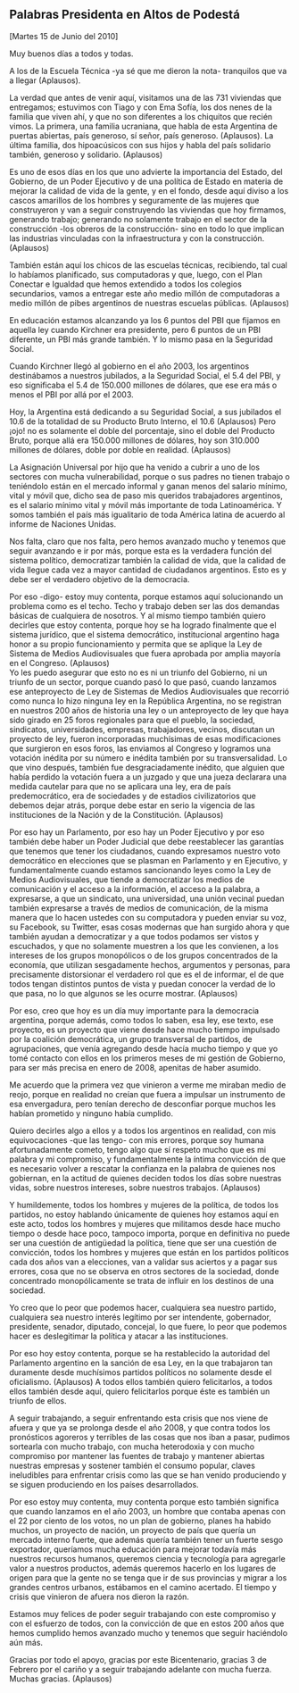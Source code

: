 Palabras Presidenta en Altos de Podestá
---------------------------------------

[Martes 15 de Junio del 2010]

Muy buenos días a todos y todas.

A los de la Escuela Técnica -ya sé que me dieron la nota- tranquilos que
va a llegar (Aplausos).

La verdad que antes de venir aquí, visitamos una de las 731 viviendas
que entregamos; estuvimos con Tiago y con Ema Sofía, los dos nenes de la
familia que viven ahí, y que no son diferentes a los chiquitos que
recién vimos. La primera, una familia ucraniana, que habla de esta
Argentina de puertas abiertas, país generoso, sí señor, país generoso.
(Aplausos). La última familia, dos hipoacúsicos con sus hijos y habla
del país solidario también, generoso y solidario. (Aplausos)

Es uno de esos días en los que uno advierte la importancia del Estado,
del Gobierno, de un Poder Ejecutivo y de una política de Estado en
materia de mejorar la calidad de vida de la gente, y en el fondo, desde
aquí diviso a los cascos amarillos de los hombres y seguramente de las
mujeres que construyeron y van a seguir construyendo las viviendas que
hoy firmamos, generando trabajo; generando no solamente trabajo en el
sector de la construcción -los obreros de la construcción- sino en todo
lo que implican las industrias vinculadas con la infraestructura y con
la construcción.(Aplausos)

También están aquí los chicos de las escuelas técnicas, recibiendo, tal
cual lo habíamos planificado, sus computadoras y que, luego, con el Plan
Conectar e Igualdad que hemos extendido a todos los colegios
secundarios, vamos a entregar este año medio millón de computadoras a
medio millón de pibes argentinos de nuestras escuelas públicas.
(Aplausos)

En educación estamos alcanzando ya los 6 puntos del PBI que fijamos en
aquella ley cuando Kirchner era presidente, pero 6 puntos de un PBI
diferente, un PBI más grande también. Y lo mismo pasa en la Seguridad
Social.

Cuando Kirchner llegó al gobierno en el año 2003, los argentinos
destinábamos a nuestros jubilados, a la Seguridad Social, el 5.4 del
PBI, y eso significaba el 5.4 de 150.000 millones de dólares, que ese
era más o menos el PBI por allá por el 2003.

Hoy, la Argentina está dedicando a su Seguridad Social, a sus jubilados
el 10.6 de la totalidad de su Producto Bruto Interno, el 10.6 (Aplausos)
Pero ¡ojo! no es solamente el doble del porcentaje, sino el doble del
Producto Bruto, porque allá era 150.000 millones de dólares, hoy son
310.000 millones de dólares, doble por doble en realidad. (Aplausos)

La Asignación Universal por hijo que ha venido a cubrir a uno de los
sectores con mucha vulnerabilidad, porque o sus padres no tienen trabajo
o teniéndolo están en el mercado informal y ganan menos del salario
mínimo, vital y móvil que, dicho sea de paso mis queridos trabajadores
argentinos, es el salario mínimo vital y móvil más importante de toda
Latinoamérica. Y somos también el país más igualitario de toda América
latina de acuerdo al informe de Naciones Unidas.

Nos falta, claro que nos falta, pero hemos avanzado mucho y tenemos que
seguir avanzando e ir por más, porque esta es la verdadera función del
sistema político, democratizar también la calidad de vida, que la
calidad de vida llegue cada vez a mayor cantidad de ciudadanos
argentinos. Esto es y debe ser el verdadero objetivo de la democracia.

Por eso -digo- estoy muy contenta, porque estamos aquí solucionando un
problema como es el techo. Techo y trabajo deben ser las dos demandas
básicas de cualquiera de nosotros. Y al mismo tiempo también quiero
decirles que estoy contenta, porque hoy se ha logrado finalmente que el
sistema jurídico, que el sistema democrático, institucional argentino
haga honor a su propio funcionamiento y permita que se aplique la Ley de
Sistema de Medios Audiovisuales que fuera aprobada por amplia mayoría en
el Congreso. (Aplausos)\
 Yo les puedo asegurar que esto no es ni un triunfo del Gobierno, ni un
triunfo de un sector, porque cuando pasó lo que pasó, cuando lanzamos
ese anteproyecto de Ley de Sistemas de Medios Audiovisuales que recorrió
como nunca lo hizo ninguna ley en la República Argentina, no se
registran en nuestros 200 años de historia una ley o un anteproyecto de
ley que haya sido girado en 25 foros regionales para que el pueblo, la
sociedad, sindicatos, universidades, empresas, trabajadores, vecinos,
discutan un proyecto de ley, fueron incorporadas muchísimas de esas
modificaciones que surgieron en esos foros, las enviamos al Congreso y
logramos una votación inédita por su número e inédita también por su
transversalidad. Lo que vino después, también fue desgraciadamente
inédito, que alguien que había perdido la votación fuera a un juzgado y
que una jueza declarara una medida cautelar para que no se aplicara una
ley, era de país predemocrático, era de sociedades y de estadios
civilizatorios que debemos dejar atrás, porque debe estar en serio la
vigencia de las instituciones de la Nación y de la Constitución.
(Aplausos)

Por eso hay un Parlamento, por eso hay un Poder Ejecutivo y por eso
también debe haber un Poder Judicial que debe reestablecer las garantías
que tenemos que tener los ciudadanos, cuando expresamos nuestro voto
democrático en elecciones que se plasman en Parlamento y en Ejecutivo, y
fundamentalmente cuando estamos sancionando leyes como la Ley de Medios
Audiovisuales, que tiende a democratizar los medios de comunicación y el
acceso a la información, el acceso a la palabra, a expresarse, a que un
sindicato, una universidad, una unión vecinal puedan también expresarse
a través de medios de comunicación, de la misma manera que lo hacen
ustedes con su computadora y pueden enviar su voz, su Facebook, su
Twitter, esas cosas modernas que han surgido ahora y que también ayudan
a democratizar y a que todos podamos ser vistos y escuchados, y que no
solamente muestren a los que les convienen, a los intereses de los
grupos monopólicos o de los grupos concentrados de la economía, que
utilizan sesgadamente hechos, argumentos y personas, para precisamente
distorsionar el verdadero rol que es el de informar, el de que todos
tengan distintos puntos de vista y puedan conocer la verdad de lo que
pasa, no lo que algunos se les ocurre mostrar. (Aplausos)

Por eso, creo que hoy es un día muy importante para la democracia
argentina, porque además, como todos lo saben, esa ley, ese texto, ese
proyecto, es un proyecto que viene desde hace mucho tiempo impulsado por
la coalición democrática, un grupo transversal de partidos, de
agrupaciones, que venía agregando desde hacía mucho tiempo y que yo tomé
contacto con ellos en los primeros meses de mi gestión de Gobierno, para
ser más precisa en enero de 2008, apenitas de haber asumido.

Me acuerdo que la primera vez que vinieron a verme me miraban medio de
reojo, porque en realidad no creían que fuera a impulsar un instrumento
de esa envergadura, pero tenían derecho de desconfiar porque muchos les
habían prometido y ninguno había cumplido.

Quiero decirles algo a ellos y a todos los argentinos en realidad, con
mis equivocaciones -que las tengo- con mis errores, porque soy humana
afortunadamente cometo, tengo algo que sí respeto mucho que es mi
palabra y mi compromiso, y fundamentalmente la íntima convicción de que
es necesario volver a rescatar la confianza en la palabra de quienes nos
gobiernan, en la actitud de quienes deciden todos los días sobre
nuestras vidas, sobre nuestros intereses, sobre nuestros trabajos.
(Aplausos)

Y humildemente, todos los hombres y mujeres de la política, de todos los
partidos, no estoy hablando únicamente de quienes hoy estamos aquí en
este acto, todos los hombres y mujeres que militamos desde hace mucho
tiempo o desde hace poco, tampoco importa, porque en definitiva no puede
ser una cuestión de antigüedad la política, tiene que ser una cuestión
de convicción, todos los hombres y mujeres que están en los partidos
políticos cada dos años van a elecciones, van a validar sus aciertos y a
pagar sus errores, cosa que no se observa en otros sectores de la
sociedad, donde concentrado monopólicamente se trata de influir en los
destinos de una sociedad.

Yo creo que lo peor que podemos hacer, cualquiera sea nuestro partido,
cualquiera sea nuestro interés legítimo por ser intendente, gobernador,
presidente, senador, diputado, concejal, lo que fuere, lo peor que
podemos hacer es deslegitimar la política y atacar a las instituciones.

Por eso hoy estoy contenta, porque se ha restablecido la autoridad del
Parlamento argentino en la sanción de esa Ley, en la que trabajaron tan
duramente desde muchísimos partidos políticos no solamente desde el
oficialismo. (Aplausos) A todos ellos también quiero felicitarlos, a
todos ellos también desde aquí, quiero felicitarlos porque éste es
también un triunfo de ellos.

A seguir trabajando, a seguir enfrentando esta crisis que nos viene de
afuera y que ya se prolonga desde el año 2008, y que contra todos los
pronósticos agoreros y terribles de las cosas que nos iban a pasar,
pudimos sortearla con mucho trabajo, con mucha heterodoxia y con mucho
compromiso por mantener las fuentes de trabajo y mantener abiertas
nuestras empresas y sostener también el consumo popular, claves
ineludibles para enfrentar crisis como las que se han venido produciendo
y se siguen produciendo en los países desarrollados.

Por eso estoy muy contenta, muy contenta porque esto también significa
que cuando lanzamos en el año 2003, un hombre que contaba apenas con el
22 por ciento de los votos, no un plan de gobierno, planes ha habido
muchos, un proyecto de nación, un proyecto de país que quería un mercado
interno fuerte, que además quería también tener un fuerte sesgo
exportador, queríamos mucha educación para mejorar todavía más nuestros
recursos humanos, queremos ciencia y tecnología para agregarle valor a
nuestros productos, además queremos hacerlo en los lugares de origen
para que la gente no se tenga que ir de sus provincias y migrar a los
grandes centros urbanos, estábamos en el camino acertado. El tiempo y
crisis que vinieron de afuera nos dieron la razón.

Estamos muy felices de poder seguir trabajando con este compromiso y con
el esfuerzo de todos, con la convicción de que en estos 200 años que
hemos cumplido hemos avanzado mucho y tenemos que seguir haciéndolo aún
más.

Gracias por todo el apoyo, gracias por este Bicentenario, gracias 3 de
Febrero por el cariño y a seguir trabajando adelante con mucha fuerza.
Muchas gracias. (Aplausos)

 
